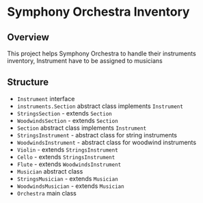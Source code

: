 # Symphony Orchestra Inventory

## Overview
This project helps Symphony Orchestra to handle their instruments inventory, Instrument have to be assigned to musicians

## Structure
 - `Instrument` interface
 - `instruments.Section` abstract class implements `Instrument`
 - `StringsSection` - extends `Section`
 - `WoodwindsSection` - extends `Section`
 - `Section` abstract class implements `Instrument`
 - `StringsInstrument` - abstract class for string instruments
 - `WoodwindsInstrument` - abstract class for woodwind instruments
 - `Violin` - extends `StringsInstrument`
 - `Cello` - extends `StringsInstrument`
 - `Flute` - extends `WoodwindsInstrument`
 - `Musician` abstract class
 - `StringsMusician` - extends `Musician`
 - `WoodwindsMusician` - extends `Musician`
 - `Orchestra` main class
